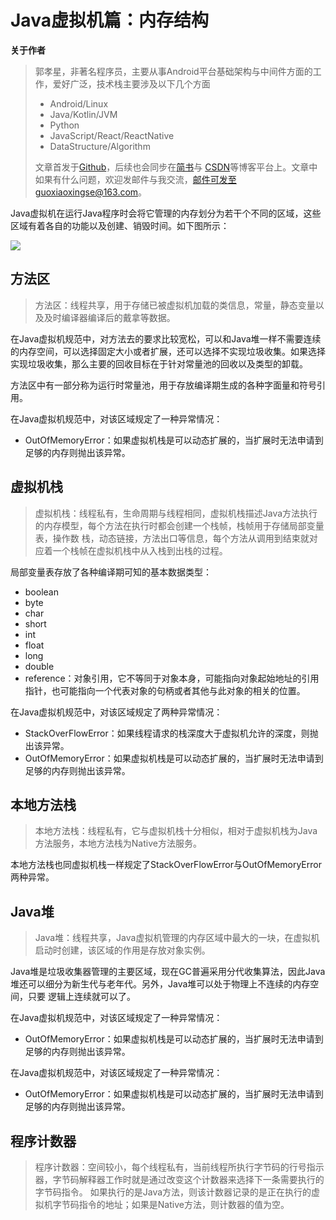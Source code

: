 # Java虚拟机篇：内存结构

**关于作者**

>郭孝星，非著名程序员，主要从事Android平台基础架构与中间件方面的工作，爱好广泛，技术栈主要涉及以下几个方面
>
>- Android/Linux
>- Java/Kotlin/JVM
>- Python
>- JavaScript/React/ReactNative
>- DataStructure/Algorithm
>
>文章首发于[Github](https://github.com/guoxiaoxing)，后续也会同步在[简书](http://www.jianshu.com/users/66a47e04215b/latest_articles)与
[CSDN](http://blog.csdn.net/allenwells)等博客平台上。文章中如果有什么问题，欢迎发邮件与我交流，邮件可发至guoxiaoxingse@163.com。

Java虚拟机在运行Java程序时会将它管理的内存划分为若干个不同的区域，这些区域有着各自的功能以及创建、销毁时间。如下图所示：

<img src="https://github.com/guoxiaoxing/java/raw/master/art/jvm/02/jvm_memory_structure.png"/>

## 方法区

>方法区：线程共享，用于存储已被虚拟机加载的类信息，常量，静态变量以及及时编译器编译后的戴拿等数据。

在Java虚拟机规范中，对方法去的要求比较宽松，可以和Java堆一样不需要连续的内存空间，可以选择固定大小或者扩展，还可以选择不实现垃圾收集。如果选择
实现垃圾收集，那么主要的回收目标在于针对常量池的回收以及类型的卸载。

方法区中有一部分称为运行时常量池，用于存放编译期生成的各种字面量和符号引用。

在Java虚拟机规范中，对该区域规定了一种异常情况：

- OutOfMemoryError：如果虚拟机栈是可以动态扩展的，当扩展时无法申请到足够的内存则抛出该异常。

## 虚拟机栈

>虚拟机栈：线程私有，生命周期与线程相同，虚拟机栈描述Java方法执行的内存模型，每个方法在执行时都会创建一个栈帧，栈帧用于存储局部变量表，操作数
栈，动态链接，方法出口等信息，每个方法从调用到结束就对应着一个栈帧在虚拟机栈中从入栈到出栈的过程。

局部变量表存放了各种编译期可知的基本数据类型：

- boolean
- byte
- char
- short
- int
- float
- long
- double
- reference：对象引用，它不等同于对象本身，可能指向对象起始地址的引用指针，也可能指向一个代表对象的句柄或者其他与此对象的相关的位置。

在Java虚拟机规范中，对该区域规定了两种异常情况：

- StackOverFlowError：如果线程请求的栈深度大于虚拟机允许的深度，则抛出该异常。
- OutOfMemoryError：如果虚拟机栈是可以动态扩展的，当扩展时无法申请到足够的内存则抛出该异常。

## 本地方法栈

>本地方法栈：线程私有，它与虚拟机栈十分相似，相对于虚拟机栈为Java方法服务，本地方法栈为Native方法服务。

本地方法栈也同虚拟机栈一样规定了StackOverFlowError与OutOfMemoryError两种异常。

## Java堆

>Java堆：线程共享，Java虚拟机管理的内存区域中最大的一块，在虚拟机启动时创建，该区域的作用是存放对象实例。

Java堆是垃圾收集器管理的主要区域，现在GC普遍采用分代收集算法，因此Java堆还可以细分为新生代与老年代。另外，Java堆可以处于物理上不连续的内存空间，只要
逻辑上连续就可以了。

在Java虚拟机规范中，对该区域规定了一种异常情况：

- OutOfMemoryError：如果虚拟机栈是可以动态扩展的，当扩展时无法申请到足够的内存则抛出该异常。

在Java虚拟机规范中，对该区域规定了一种异常情况：

- OutOfMemoryError：如果虚拟机栈是可以动态扩展的，当扩展时无法申请到足够的内存则抛出该异常。

## 程序计数器

>程序计数器：空间较小，每个线程私有，当前线程所执行字节码的行号指示器，字节码解释器工作时就是通过改变这个计数器来选择下一条需要执行的字节码指令。
如果执行的是Java方法，则该计数器记录的是正在执行的虚拟机字节码指令的地址；如果是Native方法，则计数器的值为空。

